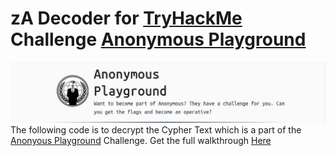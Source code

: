 # zA Decoder for [TryHackMe](https://tryhackme.com) Challenge [Anonymous Playground](https://tryhackme.com/room/anonymousplayground)
![](https://raw.githubusercontent.com/whokilleddb/Anonymous-Playground/master/Images/Header.png)
The following code is to decrypt the Cypher Text which is a part of the [Anonyous Playground](https://tryhackme.com/room/anonymousplayground) Challenge. Get the full walkthrough [Here](https://medium.com/@whokilleddb)



